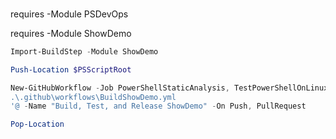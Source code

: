 
###  

requires -Module PSDevOps

    
requires -Module ShowDemo

    

```PowerShell
Import-BuildStep -Module ShowDemo
```

```PowerShell
Push-Location $PSScriptRoot
```

    

```PowerShell
New-GitHubWorkflow -Job PowerShellStaticAnalysis, TestPowerShellOnLinux, TagReleaseAndPublish, BuildShowDemo -OutputPath @'
.\.github\workflows\BuildShowDemo.yml
'@ -Name "Build, Test, and Release ShowDemo" -On Push, PullRequest
```

```PowerShell
Pop-Location
```

    



